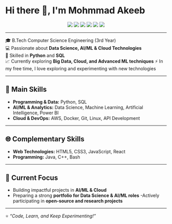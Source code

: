 # Hi there 👋, I'm Mohmmad Akeeb  

<p align="center"> <a href="https://www.linkedin.com/in/mohmmad-akeeb/"><img src="https://img.shields.io/badge/LinkedIn-0077B5?style=for-the-badge&logo=linkedin&logoColor=white"/></a> <a href="https://mohmmad-akeeb-portfolio.vercel.app/"><img src="https://img.shields.io/badge/Portfolio-000000?style=for-the-badge&logo=vercel&logoColor=white"/></a> <a href="https://www.instagram.com/mohmmad__akeeb/"><img src="https://img.shields.io/badge/Instagram-E4405F?style=for-the-badge&logo=instagram&logoColor=white"/></a> <a href="https://www.youtube.com/@mohmmadakeeb"><img src="https://img.shields.io/badge/YouTube-FF0000?style=for-the-badge&logo=youtube&logoColor=white"/></a> <a href="https://x.com/mohmmad_akeeb"><img src="https://img.shields.io/badge/Twitter(X)-000000?style=for-the-badge&logo=x&logoColor=white"/></a> <a href="https://www.kaggle.com/mohmmadakeeb"><img src="https://img.shields.io/badge/Kaggle-20BEFF?style=for-the-badge&logo=kaggle&logoColor=white"/></a> </p> 

---

🎓 B.Tech Computer Science Engineering (3rd Year)  
💻 Passionate about **Data Science, AI/ML & Cloud Technologies**  
🐍 Skilled in **Python** and **SQL**  
:chart_with_upwards_trend: Currently exploring **Big Data, Cloud, and Advanced ML techniques**
⚡ In my free time, I love exploring and experimenting with new technologies  

---

## 🔧 Main Skills
- **Programming & Data:** Python, SQL  
- **AI/ML & Analytics:** Data Science, Machine Learning, Artificial Intelligence, Power BI
- **Cloud & DevOps:**  AWS, Docker, Git, Linux, API Development

---

## 🌐 Complementary Skills
- **Web Technologies:** HTML5, CSS3, JavaScript, React  
- **Programming:** Java, C++, Bash

---

## 📌 Current Focus

- Building impactful projects in **AI/ML & Cloud**
- Preparing a strong **portfolio for Data Science & AI/ML roles**
-Actively participating in **open-source and research projects**  

---

⭐️ *“Code, Learn, and Keep Experimenting!”*  
